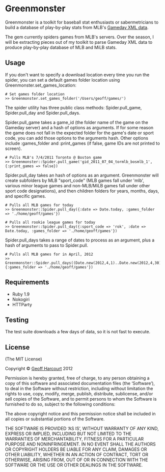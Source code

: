 Greenmonster
============

Greenmonster is a toolkit for baseball stat enthusiasts or sabermetricians to build a database of play-by-play stats from MLB's [Gameday XML data](http://gd.mlb.com/components/game/).

The gem currently spiders games from MLB's servers. Over the season, I will be extracting pieces out of my toolkit to parse Gameday XML data to produce play-by-play database of MLB and MiLB stats.

Usage 
-----

If you don't want to specify a download location every time you run the spider, you can set a default games folder location using Greenmonster.set_games_location:

	# Set games folder location
	>> Greenmonster.set_games_folder('/Users/geoff/games/')

The spider utility has three public class methods: Spider.pull_game, Spider.pull_day and Spider.pull_days. 

Spider.pull_game takes a game_id (the folder name of the game on the Gameday server) and a hash of options as arguments. If for some reason the game does not fall in the expected folder for the game's date or sport code, you can add those options to the arguments hash. Other options include :games_folder and :print_games (if false, game IDs are not printed to screen).

    # Pulls MLB's 7/4/2011 Toronto @ Boston game
	>> Greenmonster::Spider.pull_game('gid_2011_07_04_tormlb_bosmlb_1', {:print_games => false})

Spider.pull_day takes an hash of options as an argument. Greenmonster will create subfolders by MLB "sport_code" (MLB games fall under 'mlb', various minor league games and non-MLB/MiLB games fall under other sport code designations), and then children folders for years, months, days, and specific games.

    # Pulls all MLB games for today
    >> Greenmonster::Spider.pull_day({:date => Date.today, :games_folder => './home/geoff/games'})

    # Pulls all rookie league games for today
    >> Greenmonster::Spider.pull_day({:sport_code => 'rok', :date => Date.today, :games_folder => './home/geoff/games'})


Spider.pull_days takes a range of dates to process as an argument, plus a hash of arguments to pass to Spider.pull.

    # Pulls all MLB games for in April, 2012
	>> Greenmonster::Spider.pull_days((Date.new(2012,4,1)..Date.new(2012,4,30)), {:games_folder => './home/geoff/games'})
	

Requirements
------------
- Ruby 1.9
- Nokogiri
- HTTParty

Testing
-------

The test suite downloads a few days of data, so it is not fast to execute.


License
-------
(The MIT License)

Copyright &copy; [Geoff Harcourt](http://github.com/geoffharcourt) 2012

Permission is hereby granted, free of charge, to any person obtaining a copy of this software and associated documentation files (the ‘Software’), to deal in the Software without restriction, including without limitation the rights to use, copy, modify, merge, publish, distribute, sublicense, and/or sell copies of the Software, and to permit persons to whom the Software is furnished to do so, subject to the following conditions:

The above copyright notice and this permission notice shall be included in all copies or substantial portions of the Software.

THE SOFTWARE IS PROVIDED ‘AS IS’, WITHOUT WARRANTY OF ANY KIND, EXPRESS OR IMPLIED, INCLUDING BUT NOT LIMITED TO THE WARRANTIES OF MERCHANTABILITY, FITNESS FOR A PARTICULAR PURPOSE AND NONINFRINGEMENT. IN NO EVENT SHALL THE AUTHORS OR COPYRIGHT HOLDERS BE LIABLE FOR ANY CLAIM, DAMAGES OR OTHER LIABILITY, WHETHER IN AN ACTION OF CONTRACT, TORT OR OTHERWISE, ARISING FROM, OUT OF OR IN CONNECTION WITH THE SOFTWARE OR THE USE OR OTHER DEALINGS IN THE SOFTWARE.